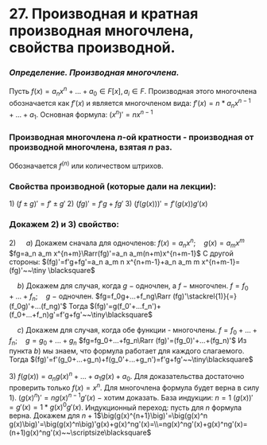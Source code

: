 # 27. Производная и кратная производная многочлена, свойства производной.

### *Определение. Производная многочлена.*
Пусть $f(x)=a_nx^n+...+a_0\in F[x], a_i\in F$.
Производная этого многочлена обозначается как $f'(x)$ и является многочленом вида: $f'(x)=n*a_nx^{n-1}+...+a_1$.
Основная формула: $(x^n)'=nx^{n-1}$

### Производная многочлена $n$-ой кратности - производная от производной многочлена, взятая $n$ раз.
Обозначается $f^{(n)}$ или количеством штрихов.

### Свойства производной (которые дали на лекции):
$1)~(f\pm g)'=f' \pm g'$
$2)~(fg)'=f'g+fg'$
$3)~\Big(f\big(g(x)\big)\Big)'=f'\big(g(x)\big)g'(x)$

### Докажем $2)$ и $3)$ свойство:
$2)$ 
$\quad a)$ Докажем сначала для одночленов:
$f(x)=a_n x^n;\quad g(x)=a_m x^m$
$fg=a_n a_m x^{n+m}\Rarr(fg)'=a_n a_m(n+m)x^{n+m-1}$
С другой стороны:
$(fg)'=f'g+fg'=a_n a_m n x^{n+m-1}+a_n a_m m x^{n+m-1}=(fg)'~~\tiny \blacksquare$

$\quad b)$ Докажем для случая, когда $g~-~$одночлен, а $f~-~$многочлен.
$f=f_0+...+f_n;\quad g~-~$одночлен.
$fg=f_0g+...+f_ng\Rarr (fg)'\stackrel{1)}{=}(f_0g)'+...(f_ng)'$
Тогда $(fg)'=g(f_0'+...f_n')+(f_0+...+f_n)g'=f'g+fg'~~\tiny\blacksquare$

$\quad c)$ Докажем для случая, когда обе функции - многочлены.
$f=f_0+...+f_n;\quad g=g_0+...+g_n$
$fg=fg_0+...+fg_n\Rarr (fg)'=(fg_0)'+...+(fg_n)'$
Из пункта $b)$ мы знаем, что формула работает для каждого слагаемого.
Тогда $(fg)'=f'(g_0+...+g_n)+f(g_0'+...+g_n')=f'g+fg'~~\tiny\blacksquare$

$3)$ $f\big(g(x)\big)=a_n g(x)^n+...+a_1g(x)+a_0$.
Для доказательства достаточно проверить только $f(x)=x^n$.
Для многочлена формула будет верна в силу $1)$.
$\big(g(x)^n\big)'=n g(x)^{n-1}g'(x)~-~$хотим доказать.
База индукции: $n=1$
$\big(g(x)\big)'=g'(x)=1*g(x)^0g'(x)$.
Индукционный переход: пусть для $n$ формула верна. Докажем для $n+1$$\big(g(x)^{n+1}\big)'=\big(g(x)^n g(x)\big)'=\big(g(x)^n\big)'g(x)+g(x)^ng'(x)=\\=ng(x)^ng'(x)+g(x)^ng'(x)=(n+1)g(x)^ng'(x)~~\scriptsize\blacksquare$